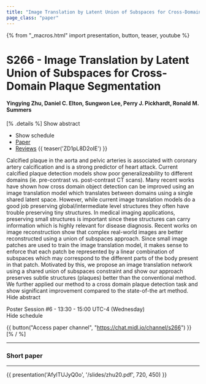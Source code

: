 ```yaml
---
title: "Image Translation by Latent Union of Subspaces for Cross-Domain Plaque Segmentation"
page_class: "paper"
---
```


{% from "_macros.html" import presentation, button, teaser, youtube %}

# S266 - Image Translation by Latent Union of Subspaces for Cross-Domain Plaque Segmentation

#### Yingying Zhu, Daniel C. Elton, Sungwon Lee, Perry J. Pickhardt, Ronald M. Summers

[% .details %]
<a class="toggle_visibility" data-selector=".abstract" data-level="3">Show abstract</a>
- <a class="toggle_visibility" data-selector=".schedule" data-level="3">Show schedule</a>
- <a href="https://openreview.net/pdf?id=qJxBTPyVYA">Paper</a>
- <a href="https://openreview.net/forum?id=qJxBTPyVYA">Reviews</a>
{{ teaser('ZD1pL8D2oIE') }}

<p>
    <span class="abstract">
        Calcified plaque in the aorta and pelvic arteries is associated with coronary artery calcification and is a strong predictor of heart attack. Current calcified plaque detection models show poor generalizeability to different domains (ie. pre-contrast vs. post-contrast CT scans). Many recent works have shown how cross domain object detection can be improved using an image translation model which translates between domains using a single shared latent space. However, while current image translation models do a good job preserving global/intermediate level structures they often have trouble preserving tiny structures. In medical imaging applications, preserving small structures is important since these structures can carry information which is highly relevant for disease diagnosis. Recent works on image reconstruction show that complex real-world images are better reconstructed using a union of subspaces approach. Since small image patches are used to train the image translation model, it makes sense to enforce that each patch be represented by a linear combination of subspaces which may correspond to the different parts of the body present in that patch. Motivated by this, we propose an image translation network using a shared union of subspaces constraint and show our approach preserves subtle structures (plaques) better than the conventional method. We further applied our method to a cross domain plaque detection task and show significant improvement compared to the state-of-the art method.
        <br>
        <span class="actions"><a class="toggle_visibility" data-level="2">Hide abstract</a></span>
    </span>
</p>

<p>
    <span class="schedule">
        Poster Session #6  - 13:30 - 15:00 UTC-4 (Wednesday)
        <br>
        <span class="actions"><a class="toggle_visibility" data-level="2">Hide schedule</a></span>
    </span>
</p>

{{ button("Access paper channel", "https://chat.midl.io/channel/s266") }}
[% / %]

---


### Short paper

---

{{ presentation('AfylTUJyQ0o', '/slides/zhu20.pdf', 720, 450) }}